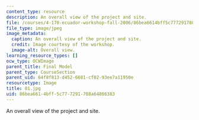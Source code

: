 ```yaml
---
content_type: resource
description: An overall view of the project and site.
file: /courses/4-170-ecuador-workshop-fall-2006/86bea6614bff5c777291788a64866383_01.jpg
file_type: image/jpeg
image_metadata:
  caption: An overall view of the project and site.
  credit: Image courtesy of the workshop.
  image-alt: Overall view.
learning_resource_types: []
ocw_type: OCWImage
parent_title: Final Model
parent_type: CourseSection
parent_uid: 64f8f813-d452-6681-cf02-93ee7a11950e
resourcetype: Image
title: 01.jpg
uid: 86bea661-4bff-5c77-7291-788a64866383
---
```

An overall view of the project and site.

